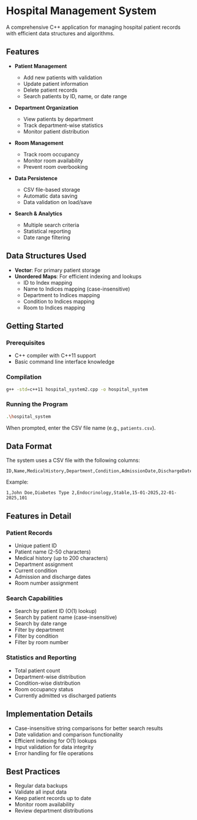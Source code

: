 # Hospital Management System

A comprehensive C++ application for managing hospital patient records with efficient data structures and algorithms.

## Features

- **Patient Management**
  - Add new patients with validation
  - Update patient information
  - Delete patient records
  - Search patients by ID, name, or date range

- **Department Organization**
  - View patients by department
  - Track department-wise statistics
  - Monitor patient distribution

- **Room Management**
  - Track room occupancy
  - Monitor room availability
  - Prevent room overbooking

- **Data Persistence**
  - CSV file-based storage
  - Automatic data saving
  - Data validation on load/save

- **Search & Analytics**
  - Multiple search criteria
  - Statistical reporting
  - Date range filtering

## Data Structures Used

- **Vector**: For primary patient storage
- **Unordered Maps**: For efficient indexing and lookups
  - ID to Index mapping
  - Name to Indices mapping (case-insensitive)
  - Department to Indices mapping
  - Condition to Indices mapping
  - Room to Indices mapping

## Getting Started

### Prerequisites

- C++ compiler with C++11 support
- Basic command line interface knowledge

### Compilation

```bash
g++ -std=c++11 hospital_system2.cpp -o hospital_system
```

### Running the Program

```bash
.\hospital_system
```

When prompted, enter the CSV file name (e.g., `patients.csv`).

## Data Format

The system uses a CSV file with the following columns:

```
ID,Name,MedicalHistory,Department,Condition,AdmissionDate,DischargeDate,RoomNumber
```

Example:
```
1,John Doe,Diabetes Type 2,Endocrinology,Stable,15-01-2025,22-01-2025,101
```

## Features in Detail

### Patient Records
- Unique patient ID
- Patient name (2-50 characters)
- Medical history (up to 200 characters)
- Department assignment
- Current condition
- Admission and discharge dates
- Room number assignment

### Search Capabilities
- Search by patient ID (O(1) lookup)
- Search by patient name (case-insensitive)
- Search by date range
- Filter by department
- Filter by condition
- Filter by room number

### Statistics and Reporting
- Total patient count
- Department-wise distribution
- Condition-wise distribution
- Room occupancy status
- Currently admitted vs discharged patients

## Implementation Details

- Case-insensitive string comparisons for better search results
- Date validation and comparison functionality
- Efficient indexing for O(1) lookups
- Input validation for data integrity
- Error handling for file operations

## Best Practices

- Regular data backups
- Validate all input data
- Keep patient records up to date
- Monitor room availability
- Review department distributions
